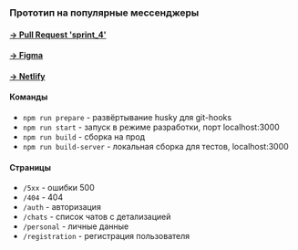 ### Прототип на популярные мессенджеры

#### [-> Pull Request 'sprint_4'](https://github.com/edelweissvalley/middle.messenger.praktikum.yandex/pull/5)
#### [-> Figma](https://www.figma.com/file/24EUnEHGEDNLdOcxg7ULwV/Chat?node-id=0%3A1)
#### [-> Netlify](https://deploy-preview-5--confident-euler-7e925a.netlify.app/auth)

#### Команды

- `npm run prepare` - развёртывание husky для git-hooks
- `npm run start` - запуск в режиме разработки, порт localhost:3000
- `npm run build` - сборка на прод
- `npm run build-server` - локальная сборка для тестов, localhost:3000

#### Страницы

- `/5xx` - ошибки 500
- `/404` - 404
- `/auth` - авторизация
- `/chats` - список чатов с детализацией
- `/personal` - личные данные
- `/registration` - регистрация пользователя

